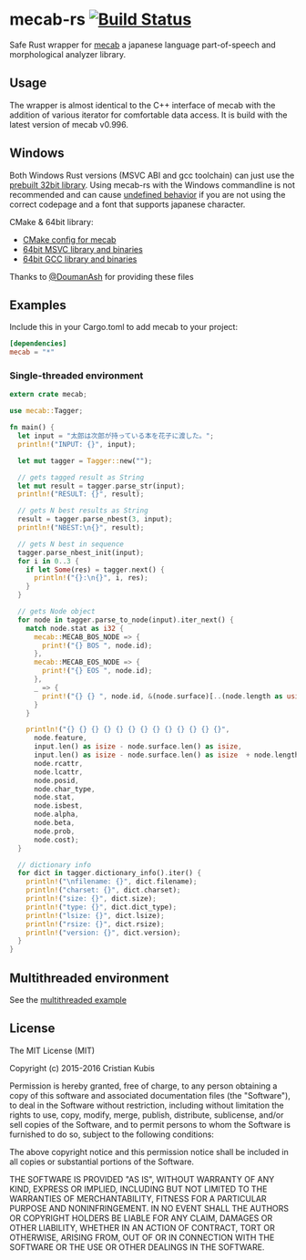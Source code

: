 # mecab-rs [![Build Status](https://travis-ci.org/tsurai/mecab-rs.svg?branch=master)](https://travis-ci.org/tsurai/mecab-rs)

Safe Rust wrapper for [mecab](https://taku910.github.io/mecab/) a japanese language part-of-speech and morphological analyzer library.

## Usage

The wrapper is almost identical to the C++ interface of mecab with the addition of various iterator for comfortable data access. It is build with the latest version of mecab v0.996.

## Windows

Both Windows Rust versions (MSVC ABI and gcc toolchain) can just use the [prebuilt 32bit library](https://mecab.googlecode.com/svn/trunk/mecab/doc/index.html#download).
Using mecab-rs with the Windows commandline is not recommended and can cause [undefined behavior](https://github.com/tsurai/mecab-rs/issues/3#issuecomment-182297235) if you are not using the correct codepage and a font that supports japanese character.

CMake & 64bit library:
* [CMake config for mecab](https://drive.google.com/file/d/0B7w3ZGc8CTgqRVo0Snp2ZzBTNkk/view?usp=sharing)
* [64bit MSVC library and binaries](https://drive.google.com/file/d/0B7w3ZGc8CTgqSmtrM2JCd3VXaVk/view?usp=sharing)
* [64bit GCC library and binaries](https://drive.google.com/file/d/0B7w3ZGc8CTgqUjJweENpa2dvcG8/view?usp=sharing)

Thanks to [@DoumanAsh](https://github.com/DoumanAsh) for providing these files

## Examples

Include this in your Cargo.toml to add mecab to your project:
```toml
[dependencies]
mecab = "*"
```
### Single-threaded environment

```Rust
extern crate mecab;

use mecab::Tagger;

fn main() {
  let input = "太郎は次郎が持っている本を花子に渡した。";
  println!("INPUT: {}", input);

  let mut tagger = Tagger::new("");

  // gets tagged result as String
  let mut result = tagger.parse_str(input);
  println!("RESULT: {}", result);

  // gets N best results as String
  result = tagger.parse_nbest(3, input);
  println!("NBEST:\n{}", result);

  // gets N best in sequence
  tagger.parse_nbest_init(input);
  for i in 0..3 {
    if let Some(res) = tagger.next() {
      println!("{}:\n{}", i, res);
    }
  }

  // gets Node object
  for node in tagger.parse_to_node(input).iter_next() {
    match node.stat as i32 {
      mecab::MECAB_BOS_NODE => {
        print!("{} BOS ", node.id);
      },
      mecab::MECAB_EOS_NODE => {
        print!("{} EOS ", node.id);
      },
      _ => {
        print!("{} {} ", node.id, &(node.surface)[..(node.length as usize)]);
      }
    }

    println!("{} {} {} {} {} {} {} {} {} {} {} {} {}",
      node.feature,
      input.len() as isize - node.surface.len() as isize,
      input.len() as isize - node.surface.len() as isize  + node.length as isize,
      node.rcattr,
      node.lcattr,
      node.posid,
      node.char_type,
      node.stat,
      node.isbest,
      node.alpha,
      node.beta,
      node.prob,
      node.cost);
  }

  // dictionary info
  for dict in tagger.dictionary_info().iter() {
    println!("\nfilename: {}", dict.filename);
    println!("charset: {}", dict.charset);
    println!("size: {}", dict.size);
    println!("type: {}", dict.dict_type);
    println!("lsize: {}", dict.lsize);
    println!("rsize: {}", dict.rsize);
    println!("version: {}", dict.version);
  }
}
```
## Multithreaded environment
See the [multithreaded example](examples/multithreaded.rs)

## License

The MIT License (MIT)

Copyright (c) 2015-2016 Cristian Kubis

Permission is hereby granted, free of charge, to any person obtaining a copy
of this software and associated documentation files (the "Software"), to deal
in the Software without restriction, including without limitation the rights
to use, copy, modify, merge, publish, distribute, sublicense, and/or sell
copies of the Software, and to permit persons to whom the Software is
furnished to do so, subject to the following conditions:

The above copyright notice and this permission notice shall be included in all
copies or substantial portions of the Software.

THE SOFTWARE IS PROVIDED "AS IS", WITHOUT WARRANTY OF ANY KIND, EXPRESS OR
IMPLIED, INCLUDING BUT NOT LIMITED TO THE WARRANTIES OF MERCHANTABILITY,
FITNESS FOR A PARTICULAR PURPOSE AND NONINFRINGEMENT. IN NO EVENT SHALL THE
AUTHORS OR COPYRIGHT HOLDERS BE LIABLE FOR ANY CLAIM, DAMAGES OR OTHER
LIABILITY, WHETHER IN AN ACTION OF CONTRACT, TORT OR OTHERWISE, ARISING FROM,
OUT OF OR IN CONNECTION WITH THE SOFTWARE OR THE USE OR OTHER DEALINGS IN THE
SOFTWARE.
